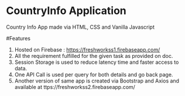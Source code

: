# CountryInfo Application
Country Info App made via HTML, CSS and Vanilla Javascript

#Features
1. Hosted on Firebase : https://freshworkss1.firebaseapp.com/
2. All the requirement fulfilled for the given task as provided on doc.
3. Session Storage is used to reduce latency time and faster access to data.
4. One API Call is used per query for both details and go back page.
5. Another version of same app is created via Bootstrap and Axios and available at ttps://freshworkss2.firebaseapp.com/
